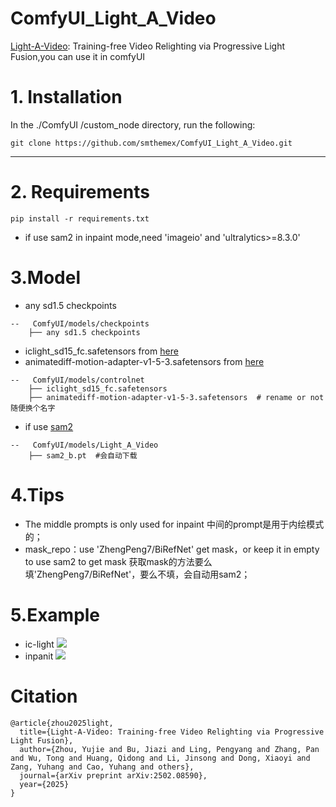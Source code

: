 # ComfyUI_Light_A_Video
[Light-A-Video](https://github.com/bcmi/Light-A-Video): Training-free Video Relighting via Progressive Light Fusion,you can use it in comfyUI


# 1. Installation

In the ./ComfyUI /custom_node directory, run the following:   
```
git clone https://github.com/smthemex/ComfyUI_Light_A_Video.git
```
---

# 2. Requirements  
```
pip install -r requirements.txt
```
* if use sam2 in inpaint mode,need 'imageio' and 'ultralytics>=8.3.0'

# 3.Model
* any sd1.5 checkpoints
```
--   ComfyUI/models/checkpoints
    ├── any sd1.5 checkpoints
```
* iclight_sd15_fc.safetensors from [here](https://huggingface.co/lllyasviel/ic-light/tree/main)
* animatediff-motion-adapter-v1-5-3.safetensors from [here](https://huggingface.co/guoyww/animatediff-motion-adapter-v1-5-3/tree/main)
```
--   ComfyUI/models/controlnet
    ├── iclight_sd15_fc.safetensors
    ├── animatediff-motion-adapter-v1-5-3.safetensors  # rename or not 随便换个名字
```
* if use [sam2](https://github.com/ultralytics/assets/releases/download/v8.3.0/sam2_b.pt)
```
--   ComfyUI/models/Light_A_Video
    ├── sam2_b.pt  #会自动下载
```  

# 4.Tips
* The middle prompts is only used for inpaint 中间的prompt是用于内绘模式的；
* mask_repo：use 'ZhengPeng7/BiRefNet' get mask，or keep it in empty to use sam2 to get mask 获取mask的方法要么填'ZhengPeng7/BiRefNet'，要么不填，会自动用sam2；


# 5.Example
* ic-light
![](https://github.com/smthemex/ComfyUI_Light_A_Video/blob/main/example_ic.png)
* inpanit
![ ](https://github.com/smthemex/ComfyUI_Light_A_Video/blob/main/example_in.png)


# Citation
```
@article{zhou2025light,
  title={Light-A-Video: Training-free Video Relighting via Progressive Light Fusion},
  author={Zhou, Yujie and Bu, Jiazi and Ling, Pengyang and Zhang, Pan and Wu, Tong and Huang, Qidong and Li, Jinsong and Dong, Xiaoyi and Zang, Yuhang and Cao, Yuhang and others},
  journal={arXiv preprint arXiv:2502.08590},
  year={2025}
}
```
